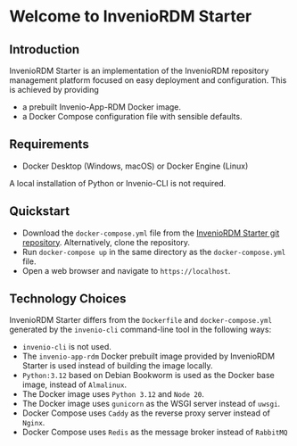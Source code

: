 # Welcome to InvenioRDM Starter

## Introduction

InvenioRDM Starter is an implementation of the InvenioRDM repository management
platform focused on easy deployment and configuration. This is achieved by providing

* a prebuilt Invenio-App-RDM Docker image.
* a Docker Compose configuration file with sensible defaults.

## Requirements

* Docker Desktop (Windows, macOS) or Docker Engine (Linux)

A local installation of Python or Invenio-CLI is not required.

## Quickstart

* Download the `docker-compose.yml` file from the [InvenioRDM Starter git repository](https://github.com/front-matter/invenio-rdm-starter). Alternatively, clone the repository.
* Run `docker-compose up` in the same directory as the `docker-compose.yml` file.
* Open a web browser and navigate to `https://localhost`.

## Technology Choices

InvenioRDM Starter differs from the `Dockerfile` and `docker-compose.yml` generated by
the `invenio-cli` command-line tool in the following ways:

* `invenio-cli` is not used.
* The `invenio-app-rdm` Docker prebuilt image provided by InvenioRDM Starter is used instead of building the image locally.
* `Python:3.12` based on Debian Bookworm is used as the Docker base image, instead of `Almalinux`.
* The Docker image uses `Python 3.12` and `Node 20`.
* The Docker image uses `gunicorn` as the WSGI server instead of `uwsgi`.
* Docker Compose uses `Caddy` as the reverse proxy server instead of `Nginx`.
* Docker Compose uses `Redis` as the message broker instead of `RabbitMQ`
